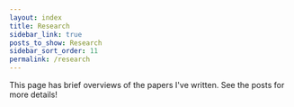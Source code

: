 ```yaml
---
layout: index
title: Research
sidebar_link: true
posts_to_show: Research
sidebar_sort_order: 11
permalink: /research
---
```


This page has brief overviews of the papers I've written. See the posts for more details!